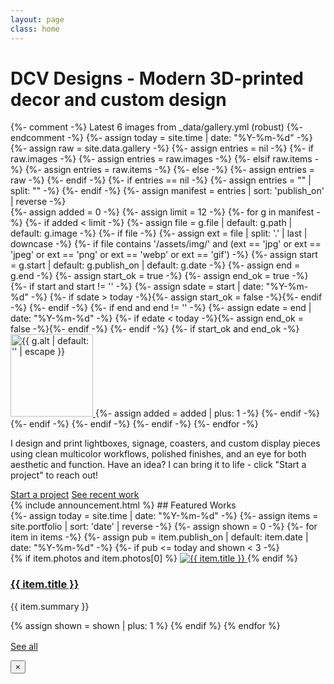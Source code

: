 ```yaml
---
layout: page
class: home
---
```

<h1>DCV Designs - Modern 3D-printed decor and custom design</h1>
{%- comment -%} Latest 6 images from _data/gallery.yml (robust) {%- endcomment -%}
{%- assign today = site.time | date: "%Y-%m-%d" -%}
{%- assign raw = site.data.gallery -%}
{%- assign entries = nil -%}
{%- if raw.images -%}
  {%- assign entries = raw.images -%}
{%- elsif raw.items -%}
  {%- assign entries = raw.items -%}
{%- else -%}
  {%- assign entries = raw -%}
{%- endif -%}
{%- if entries == nil -%}
  {%- assign entries = "" | split: "" -%}
{%- endif -%}
{%- assign manifest = entries | sort: 'publish_on' | reverse -%}
<div class="scroll-strip" aria-label="Latest gallery images" tabindex="0">
  {%- assign added = 0 -%}
{%- assign limit = 12 -%}
  {%- for g in manifest -%}
    {%- if added < limit -%}
      {%- assign file = g.file | default: g.path | default: g.image -%}
      {%- if file -%}
        {%- assign ext = file | split: '.' | last | downcase -%}
        {%- if file contains '/assets/img/' and (ext == 'jpg' or ext == 'jpeg' or ext == 'png' or ext == 'webp' or ext == 'gif') -%}
          {%- assign start = g.start | default: g.publish_on | default: g.date -%}
          {%- assign end   = g.end -%}
          {%- assign start_ok = true -%}
          {%- assign end_ok = true -%}
          {%- if start and start != '' -%}
            {%- assign sdate = start | date: "%Y-%m-%d" -%}
            {%- if sdate > today -%}{%- assign start_ok = false -%}{%- endif -%}
          {%- endif -%}
          {%- if end and end != '' -%}
            {%- assign edate = end | date: "%Y-%m-%d" -%}
            {%- if edate < today -%}{%- assign end_ok = false -%}{%- endif -%}
          {%- endif -%}
          {%- if start_ok and end_ok -%}
            <a
              class="scroll-thumb gallery-item"
              href="{{ file | relative_url }}"
              data-full="{{ file | relative_url }}"
              data-alt="{{ g.alt | default: '' | escape }}"
              data-caption="{{ g.caption | default: '' | escape }}"
              aria-label="Open image"
            >
              <img src="{{ file | relative_url }}" alt="{{ g.alt | default: '' | escape }}" loading="lazy" decoding="async" width="132" height="132">
            </a>
            {%- assign added = added | plus: 1 -%}
          {%- endif -%}
        {%- endif -%}
      {%- endif -%}
    {%- endif -%}
  {%- endfor -%}
</div>
<!-- found {{ entries | size }} manifest entries, showed {{ added }} -->

<div class="hero">
  <p>I design and print lightboxes, signage, coasters, and custom display pieces using clean multicolor workflows, polished finishes, and an eye for both aesthetic and function. Have an idea? I can bring it to life - click "Start a project" to reach out!</p>
  <div class="cta-row">
    <a class="btn primary" href="/contact/">Start a project</a>
    <a class="btn ghost" href="/portfolio/">See recent work</a>
  </div>
</div>
{% include announcement.html %}
## Featured Works
<div class="card-grid">
  {%- assign today = site.time | date: "%Y-%m-%d" -%}
  {%- assign items = site.portfolio | sort: 'date' | reverse -%}
  {%- assign shown = 0 -%}
  {%- for item in items -%}
    {%- assign pub = item.publish_on | default: item.date | date: "%Y-%m-%d" -%}
    {%- if pub <= today and shown < 3 -%}
      <article class="card">
        {% if item.photos and item.photos[0] %}
          <a
            class="gallery-item"
            href="{{ item.photos[0] | relative_url }}"
            data-full="{{ item.photos[0] | relative_url }}"
            data-alt="{{ item.title | escape }}"
            data-caption="{{ item.summary | escape }}"
            aria-label="Open image"
          >
            <img src="{{ item.photos[0] | relative_url }}" alt="{{ item.title }}">
          </a>
        {% endif %}
        <div class="pad">
          <h3><a href="{{ item.url | relative_url }}">{{ item.title }}</a></h3>
          <p>{{ item.summary }}</p>
        </div>
      </article>
      {% assign shown = shown | plus: 1 %}
    {% endif %}
  {% endfor %}
</div>

<p style="margin-top:1rem;">
  <a class="btn" href="{{ '/portfolio/' | relative_url }}">See all</a>
</p>

<!-- Lightbox modal (Home) -->
<div class="lightbox" id="lightbox" aria-hidden="true">
  <button class="lightbox-close" aria-label="Close">×</button>
  <div class="lightbox-inner">
    <img id="lightbox-img" alt="">
    <div class="lightbox-meta" id="lightbox-meta" hidden>
      <div class="lightbox-alt" id="lightbox-alt"></div>
      <div class="lightbox-caption" id="lightbox-caption"></div>
    </div>
  </div>
</div>

<script>
(function(){
  const lb = document.getElementById('lightbox');
  const img = document.getElementById('lightbox-img');
  const meta = document.getElementById('lightbox-meta');
  const altEl = document.getElementById('lightbox-alt');
  const capEl = document.getElementById('lightbox-caption');
  const closeBtn = lb.querySelector('.lightbox-close');

  function openLB(src, altText, caption){
    img.src = src;
    img.alt = altText || '';
    const hasAlt = !!(altText && altText.trim().length);
    const hasCap = !!(caption && caption.trim().length);
    altEl.textContent = hasAlt ? altText : '';
    capEl.textContent = hasCap ? caption : '';
    meta.hidden = !(hasAlt || hasCap);
    lb.classList.add('open');
    lb.setAttribute('aria-hidden','false');
  }
  function closeLB(){
    lb.classList.remove('open');
    lb.setAttribute('aria-hidden','true');
    img.removeAttribute('src');
    img.removeAttribute('alt');
    meta.hidden = true;
    altEl.textContent = '';
    capEl.textContent = '';
  }

  document.addEventListener('click', function(e){
    const a = e.target.closest('.gallery-item');
    if (a){
      e.preventDefault();
      openLB(
        a.getAttribute('data-full'),
        a.getAttribute('data-alt') || '',
        a.getAttribute('data-caption') || ''
      );
    }
  });

  lb.addEventListener('click', function(e){
    if (!e.target.closest('.lightbox-inner')) closeLB();
  });
  closeBtn.addEventListener('click', closeLB);
  document.addEventListener('keydown', function(e){
    if (e.key === 'Escape') closeLB();
  });
})();
</script>
<script>
// Auto-advance the home carousel (snap-by-card, robust start)
(function(){
  const strip = document.querySelector('.scroll-strip');
  if (!strip) return;

  // Respect user preference
  const prefersReduced = window.matchMedia('(prefers-reduced-motion: reduce)').matches;
  if (prefersReduced) return;

  const INTERVAL = 2800;      // ms between moves
  const RESUME_AFTER = 6500;  // idle time before auto resumes
  const STEP_FALLBACK = 160;  // px if width can't be measured yet
  let timer = null;
  let resumeTimer = null;

  function tile(){ return strip.querySelector('.scroll-thumb'); }

  function measuredStep(){
    const first = tile();
    if (!first) return 0;
    // prefer offsetWidth (includes padding/border); add gap if any
    const w = first.offsetWidth;
    const cs = getComputedStyle(strip);
    const gap = parseFloat(cs.columnGap || cs.gap || 0) || 0;
    return Math.round((w || 0) + gap);
  }

  function getStep(){
    const s = measuredStep();
    return s > 0 ? s : STEP_FALLBACK; // fallback to keep motion alive even before images load
  }

  function canScroll(){ return strip.scrollWidth > strip.clientWidth + 2; }

  function advance(){
    if (!canScroll()) return; // nothing to do on ultra-wide screens
    const step = getStep();
    const max = strip.scrollWidth - strip.clientWidth;
    const next = Math.round(strip.scrollLeft + step);
    if (next >= max - 2){
      // jump back to start without animation to avoid long glide
      strip.scrollTo({ left: 0, behavior: 'auto' });
    } else {
      strip.scrollTo({ left: next, behavior: 'smooth' });
    }
  }

  function start(){ if (!timer) timer = setInterval(advance, INTERVAL); }
  function stop(){ if (timer) { clearInterval(timer); timer = null; } }
  function pauseAndResume(){
    stop();
    if (resumeTimer) clearTimeout(resumeTimer);
    resumeTimer = setTimeout(start, RESUME_AFTER);
  }

  // Pause on interaction; resume after idle
  ['mouseenter','focusin','pointerdown','wheel','touchstart','keydown'].forEach(evt => {
    strip.addEventListener(evt, pauseAndResume, { passive: true });
  });
  strip.addEventListener('mouseleave', pauseAndResume, { passive: true });

  // Defer start until we can measure a non-zero step OR after a short timeout
  function readyCheck(attempts){
    const step = measuredStep();
    if (step > 0 || attempts <= 0){ start(); return; }
    requestAnimationFrame(() => readyCheck(attempts - 1));
  }

  // Also listen for first image load to guarantee measurement
  const firstImg = strip.querySelector('.scroll-thumb img');
  if (firstImg && !firstImg.complete){
    firstImg.addEventListener('load', () => readyCheck(4), { once: true });
  }

  // Kick it off (max ~4 RAFs before fallback starts)
  readyCheck(4);
})();
</script>